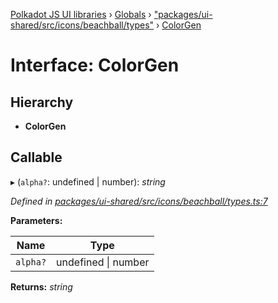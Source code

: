 [Polkadot JS UI libraries](../README.md) › [Globals](../globals.md) › ["packages/ui-shared/src/icons/beachball/types"](../modules/_packages_ui_shared_src_icons_beachball_types_.md) › [ColorGen](_packages_ui_shared_src_icons_beachball_types_.colorgen.md)

# Interface: ColorGen

## Hierarchy

* **ColorGen**

## Callable

▸ (`alpha?`: undefined | number): *string*

*Defined in [packages/ui-shared/src/icons/beachball/types.ts:7](https://github.com/polkadot-js/ui/blob/4126dff/packages/ui-shared/src/icons/beachball/types.ts#L7)*

**Parameters:**

Name | Type |
------ | ------ |
`alpha?` | undefined &#124; number |

**Returns:** *string*
